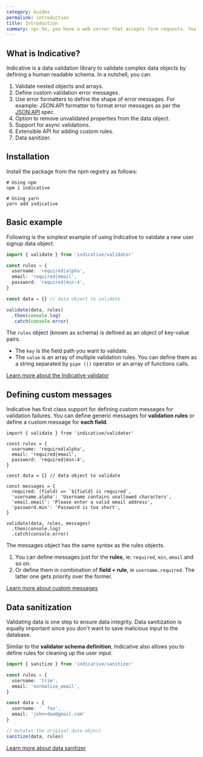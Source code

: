 ```yaml
---
category: Guides
permalink: introduction
title: Introduction
summary: <p> So, you have a web server that accepts form requests. You want to validate and sanitize the data before your application can consume and store it in the database. </p> <p> Say 👋 to Indicative! </p>
---
```


## What is Indicative?

Indicative is a data validation library to validate complex data objects by defining a human readable schema. In a nutshell, you can

1. Validate nested objects and arrays.
2. Define custom validation error messages.
3. Use error formatters to define the shape of error messages. For example: JSON:API formatter to format error messages as per the [JSON:API](https://jsonapi.org/format/#error-objects) spec.
4. Option to remove unvalidated properties from the data object.
5. Support for async validations.
6. Extensible API for adding custom rules.
7. Data sanitizer.

## Installation
Install the package from the npm registry as follows:

```shell
# Using npm
npm i indicative

# Using yarn
yarn add indicative
```

## Basic example
Following is the simplest example of using Indicative to validate a new user signup data object.

```ts
import { validate } from 'indicative/validator'

const rules = {
  username: 'required|alpha',
  email: 'required|email',
  password: 'required|min:4',
}

const data = {} // data object to validate

validate(data, rules)
  .then(console.log)
  .catch(console.error)
```

The `rules` object (known as schema) is defined as an object of key-value pairs. 

- The `key` is the field path you want to validate.
- The `value` is an array of multiple validation rules. You can define them as a string separated by `pipe (|)` operator or an array of functions calls.

[Learn more about the Indicative validator](validator-101)

## Defining custom messages
Indicative has first class support for defining custom messages for validation failures. You can define generic messages for **validation rules** or define a custom message for **each field**.

```ts{11-16,18}
import { validate } from 'indicative/validator'

const rules = {
  username: 'required|alpha',
  email: 'required|email',
  password: 'required|min:4',
}

const data = {} // data object to validate

const messages = {
  required: (field) => `${field} is required`,
  'username.alpha': 'Username contains unallowed characters',
  'email.email': 'Please enter a valid email address',
  'password.min': 'Password is too short',
}

validate(data, rules, messages)
  .then(console.log)
  .catch(console.error)
```

The messages object has the same syntax as the rules objects.

1. You can define messages just for the **rules**, ie: `required`, `min`, `email` and so on.
2. Or define them in combination of **field + rule**, ie `username.required`. The latter one gets priority over the former.

[Learn more about custom messages](custom-messages)

## Data sanitization
Validating data is one step to ensure data integrity. Data sanitization is equally important since you don't want to save malicious input to the database.

Similar to the **validator schema definition**, Indicative also allows you to define rules for cleaning up the user input.

```ts
import { sanitize } from 'indicative/sanitizer'

const rules = {
  username: 'trim',
  email: 'normalize_email',
}

const data = {
  username: '  foo',
  email: 'john+doe@gmail.com'
}

// mutates the original data object
sanitize(data, rules)
```

[Learn more about data sanitizer](sanitizer)
